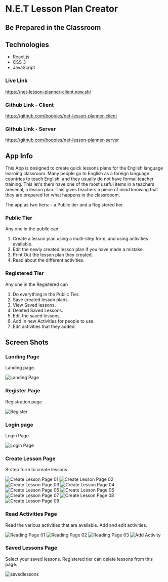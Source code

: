 N.E.T Lesson Plan Creator
=========================
Be Prepared in the Classroom
-----------------------------

## Technologies
* React.js
* CSS 3
* JavaScript

### Live Link
https://net-lesson-planner-client.now.sh/

### Github Link - Client
https://github.com/boopies/net-lesson-planner-client

### Github Link - Server
https://github.com/boopies/net-lesson-planner-server

## App Info
This App is designed to create quick lessons plans for the English language learning classroom.
Many people go to English as a foreign language countries to teach English, and they usually do not
have formal teacher training. This let's them have one of the most useful items in a teachers
aresenal, a lesson plan. This gives teachers a piece of mind knowing that they are prepared for what 
happens in the classrooom. 

The app as two tiers: -  a Public tier and a Registered tier.

### Public Tier

Any one in the public can

1. Create a lesson plan using a multi-step form, and using activities available.
2. Edit the newly created lesson plan if you have made a mistake.
3. Print Out the lesson plan they created.
4. Read about the different activities.


### Registered Tier

Any one in the Registered can

1. Do everything in the Public Tier.
2. Save created lesson plans.
3. View Saved lessons.
4. Deleted Saved Lessons.
5. Edit the saved lessons.
6. Add in new Activities for people to use.
7. Edit activities that they added.


## Screen Shots
### Landing Page
Landing page. 

![Landing Page](/screenshots/landingpage.png)

### Register Page
Registration page

![Register](/screenshots/register.png)

### Login page
Login Page

![Login Page](/screenshots/login.png)

### Create Lesson Page
8-step form to create lessons

![Create Lesson Page 01](/screenshots/create01.png)
![Create Lesson Page 02](/screenshots/create02.png)
![Create Lesson Page 03](/screenshots/create03.png)
![Create Lesson Page 04](/screenshots/create04.png)
![Create Lesson Page 05](/screenshots/create05.png)
![Create Lesson Page 06](/screenshots/create06.png)
![Create Lesson Page 07](/screenshots/create07.png)
![Create Lesson Page 08](/screenshots/create08.png)
![Create Lesson Page 09](/screenshots/create09.png)

### Read Activities Page
Read the various activities that are available. Add and edit activities.  

![Reading Page 01](/screenshots/read01.png)
![Reading Page 02](/screenshots/read02.png)
![Reading Page 03](/screenshots/read03.png)
![Add Activity](/screenshots/addactivities.png)

### Saved Lessons Page
Select your saved lessons. Registered tier can delete lessons from this page.

![savedlessons](/screenshots/savedlessons.png)
